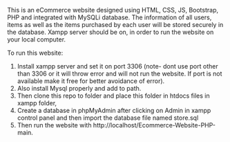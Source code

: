 This is an eCommerce website designed using HTML, CSS, JS, Bootstrap, PHP and integrated with MySQLi database. The information of all users, items as well as the items purchased by each user will be stored securely in the database. Xampp server should be on, in order to run the website on your local computer.

To run this website:
1. Install xampp server and set it on port 3306 (note- dont use port other than 3306 or it will throw error and will not run the website. If port is not available make it free for better avoidance of error).
2. Also install Mysql properly and add to path.
3. Then clone this repo to folder and place this folder in htdocs files in xampp folder,
4. Create a database in phpMyAdmin after clicking on Admin in xampp control panel and then import the database file named store.sql
5. Then run the website with http://localhost/Ecommerce-Website-PHP-main.

